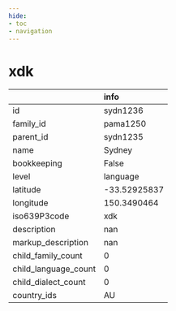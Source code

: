 ```yaml
---
hide:
- toc
- navigation
---
```

# xdk
|                      | info         |
|:---------------------|:-------------|
| id                   | sydn1236     |
| family_id            | pama1250     |
| parent_id            | sydn1235     |
| name                 | Sydney       |
| bookkeeping          | False        |
| level                | language     |
| latitude             | -33.52925837 |
| longitude            | 150.3490464  |
| iso639P3code         | xdk          |
| description          | nan          |
| markup_description   | nan          |
| child_family_count   | 0            |
| child_language_count | 0            |
| child_dialect_count  | 0            |
| country_ids          | AU           |